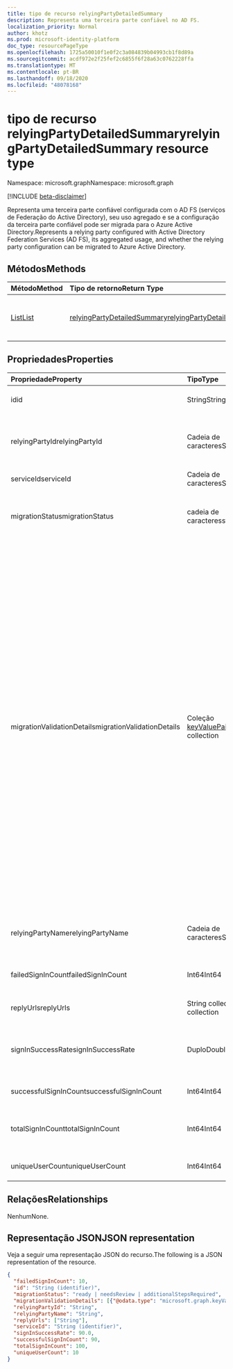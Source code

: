 ```yaml
---
title: tipo de recurso relyingPartyDetailedSummary
description: Representa uma terceira parte confiável no AD FS.
localization_priority: Normal
author: khotz
ms.prod: microsoft-identity-platform
doc_type: resourcePageType
ms.openlocfilehash: 1725a50010f1e0f2c3a084839b04993cb1f8d89a
ms.sourcegitcommit: acdf972e2f25fef2c6855f6f28a63c0762228ffa
ms.translationtype: MT
ms.contentlocale: pt-BR
ms.lasthandoff: 09/18/2020
ms.locfileid: "48078168"
---
```

# <a name="relyingpartydetailedsummary-resource-type"></a><span data-ttu-id="95f31-103">tipo de recurso relyingPartyDetailedSummary</span><span class="sxs-lookup"><span data-stu-id="95f31-103">relyingPartyDetailedSummary resource type</span></span>

<span data-ttu-id="95f31-104">Namespace: microsoft.graph</span><span class="sxs-lookup"><span data-stu-id="95f31-104">Namespace: microsoft.graph</span></span>

[!INCLUDE [beta-disclaimer](../../includes/beta-disclaimer.md)]

<span data-ttu-id="95f31-105">Representa uma terceira parte confiável configurada com o AD FS (serviços de Federação do Active Directory), seu uso agregado e se a configuração da terceira parte confiável pode ser migrada para o Azure Active Directory.</span><span class="sxs-lookup"><span data-stu-id="95f31-105">Represents a relying party configured with Active Directory Federation Services (AD FS), its aggregated usage, and whether the relying party configuration can be migrated to Azure Active Directory.</span></span>

## <a name="methods"></a><span data-ttu-id="95f31-106">Métodos</span><span class="sxs-lookup"><span data-stu-id="95f31-106">Methods</span></span>

| <span data-ttu-id="95f31-107">Método</span><span class="sxs-lookup"><span data-stu-id="95f31-107">Method</span></span>       | <span data-ttu-id="95f31-108">Tipo de retorno</span><span class="sxs-lookup"><span data-stu-id="95f31-108">Return Type</span></span> | <span data-ttu-id="95f31-109">Descrição</span><span class="sxs-lookup"><span data-stu-id="95f31-109">Description</span></span> |
|:-------------|:------------|:------------|
| [<span data-ttu-id="95f31-110">List</span><span class="sxs-lookup"><span data-stu-id="95f31-110">List</span></span>](../api/relyingpartydetailedsummary-list.md) | [<span data-ttu-id="95f31-111">relyingPartyDetailedSummary</span><span class="sxs-lookup"><span data-stu-id="95f31-111">relyingPartyDetailedSummary</span></span>](relyingpartydetailedsummary.md) | <span data-ttu-id="95f31-112">Recupere uma lista de objetos **relyingPartyDetailedSummary** .</span><span class="sxs-lookup"><span data-stu-id="95f31-112">Retrieve a list of **relyingPartyDetailedSummary** objects.</span></span> |


## <a name="properties"></a><span data-ttu-id="95f31-113">Propriedades</span><span class="sxs-lookup"><span data-stu-id="95f31-113">Properties</span></span>

| <span data-ttu-id="95f31-114">Propriedade</span><span class="sxs-lookup"><span data-stu-id="95f31-114">Property</span></span>     | <span data-ttu-id="95f31-115">Tipo</span><span class="sxs-lookup"><span data-stu-id="95f31-115">Type</span></span>        | <span data-ttu-id="95f31-116">Descrição</span><span class="sxs-lookup"><span data-stu-id="95f31-116">Description</span></span> |
|:-------------|:------------|:------------|
|<span data-ttu-id="95f31-117">id</span><span class="sxs-lookup"><span data-stu-id="95f31-117">id</span></span>|<span data-ttu-id="95f31-118">String</span><span class="sxs-lookup"><span data-stu-id="95f31-118">String</span></span>| <span data-ttu-id="95f31-119">Somente leitura.</span><span class="sxs-lookup"><span data-stu-id="95f31-119">Read-only.</span></span> <span data-ttu-id="95f31-120">Identificador exclusivo gerado no nível da API.</span><span class="sxs-lookup"><span data-stu-id="95f31-120">Unique Identifier generated at API level.</span></span>| 
|<span data-ttu-id="95f31-121">relyingPartyId</span><span class="sxs-lookup"><span data-stu-id="95f31-121">relyingPartyId</span></span>|<span data-ttu-id="95f31-122">Cadeia de caracteres</span><span class="sxs-lookup"><span data-stu-id="95f31-122">String</span></span>|<span data-ttu-id="95f31-123">Este identificador é usado para identificar a terceira parte confiável para este serviço de Federação.</span><span class="sxs-lookup"><span data-stu-id="95f31-123">This identifier is used to identify the relying party to this Federation Service.</span></span> <span data-ttu-id="95f31-124">Ele é usado durante a emissão de declarações para a terceira parte confiável.</span><span class="sxs-lookup"><span data-stu-id="95f31-124">It is used when issuing claims to the relying party.</span></span>|
|<span data-ttu-id="95f31-125">serviceId</span><span class="sxs-lookup"><span data-stu-id="95f31-125">serviceId</span></span>|<span data-ttu-id="95f31-126">Cadeia de caracteres</span><span class="sxs-lookup"><span data-stu-id="95f31-126">String</span></span>|<span data-ttu-id="95f31-127">Identifica exclusivamente a floresta do Active Directory.</span><span class="sxs-lookup"><span data-stu-id="95f31-127">Uniquely identifies the Active Directory forest.</span></span>|
|<span data-ttu-id="95f31-128">migrationStatus</span><span class="sxs-lookup"><span data-stu-id="95f31-128">migrationStatus</span></span>|<span data-ttu-id="95f31-129">cadeia de caracteres</span><span class="sxs-lookup"><span data-stu-id="95f31-129">string</span></span>| <span data-ttu-id="95f31-130">Indica se o aplicativo pode ser movido para o Azure AD ou exigir mais investigações.</span><span class="sxs-lookup"><span data-stu-id="95f31-130">Indication of whether the application can be moved to Azure AD or require more investigation.</span></span> <span data-ttu-id="95f31-131">Os valores possíveis são: `ready`, `needsReview`, `additionalStepsRequired`.</span><span class="sxs-lookup"><span data-stu-id="95f31-131">Possible values are: `ready`, `needsReview`, `additionalStepsRequired`.</span></span>|
|<span data-ttu-id="95f31-132">migrationValidationDetails</span><span class="sxs-lookup"><span data-stu-id="95f31-132">migrationValidationDetails</span></span>|<span data-ttu-id="95f31-133">Coleção [keyValuePair](keyvaluepair.md)</span><span class="sxs-lookup"><span data-stu-id="95f31-133">[keyValuePair](keyvaluepair.md) collection</span></span>|<span data-ttu-id="95f31-134">Especifica todas as validações realizadas nos detalhes de configuração de aplicativos para avaliar se o aplicativo está pronto para ser movido para o Azure AD.</span><span class="sxs-lookup"><span data-stu-id="95f31-134">Specifies all the validations check done on applications configuration details to evaluate if the application is ready to be moved to Azure AD.</span></span> <span data-ttu-id="95f31-135">Os nomes possíveis são:, `AdditionalWSFedEndpointCheckResult`  `AllowedAuthenticationClassReferencesCheckResult` ,,,, `AlwaysRequireAuthenticationCheckResult`   `AutoUpdateEnabledCheckResult` `ClaimsProviderNameCheckResult` `EncryptClaimsCheckResult` ,  `EncryptedNameIdRequiredCheckResult` , `MonitoringEnabledCheckResult` , `NotBeforeSkewCheckResult` ,  `RequestMFAFromClaimsProvidersCheckResult` , `SignedSamlRequestsRequiredCheckResult` , `AdditionalAuthenticationRulesCheckResult` , `TokenLifetimeCheckResult`  `DelegationAuthorizationRulesCheckResult` `IssuanceAuthorizationRulesCheckResult` `IssuanceTransformRulesCheckResult` ,,.</span><span class="sxs-lookup"><span data-stu-id="95f31-135">Possible names are: `AdditionalWSFedEndpointCheckResult`,  `AllowedAuthenticationClassReferencesCheckResult`, `AlwaysRequireAuthenticationCheckResult`,   `AutoUpdateEnabledCheckResult`, `ClaimsProviderNameCheckResult`, `EncryptClaimsCheckResult`,  `EncryptedNameIdRequiredCheckResult`, `MonitoringEnabledCheckResult`,`NotBeforeSkewCheckResult`,  `RequestMFAFromClaimsProvidersCheckResult`, `SignedSamlRequestsRequiredCheckResult`, `AdditionalAuthenticationRulesCheckResult`, `TokenLifetimeCheckResult`,  `DelegationAuthorizationRulesCheckResult`, `IssuanceAuthorizationRulesCheckResult`, `IssuanceTransformRulesCheckResult`.</span></span> <span data-ttu-id="95f31-136">Os possíveis valores de resultado são `0` , `1` ou `2` .</span><span class="sxs-lookup"><span data-stu-id="95f31-136">Possible result values are `0`, `1`, or `2`.</span></span> <span data-ttu-id="95f31-137">`0` Quando a verificação de validação é aprovada, `1` quando a verificação de validação falhou e `2` quando a verificação de validação é um aviso.</span><span class="sxs-lookup"><span data-stu-id="95f31-137">`0` when the validation check passed, `1` when the validation check failed and `2` when the validation check is a warning.</span></span> |
|<span data-ttu-id="95f31-138">relyingPartyName</span><span class="sxs-lookup"><span data-stu-id="95f31-138">relyingPartyName</span></span>|<span data-ttu-id="95f31-139">Cadeia de caracteres</span><span class="sxs-lookup"><span data-stu-id="95f31-139">String</span></span>|<span data-ttu-id="95f31-140">Nome do aplicativo ou outra entidade na Internet que usa um provedor de identidade para autenticar um usuário que deseja fazer logon.</span><span class="sxs-lookup"><span data-stu-id="95f31-140">Name of application or other entity on the internet that uses an identity provider to authenticate a user who wants to log in.</span></span>|
|<span data-ttu-id="95f31-141">failedSignInCount</span><span class="sxs-lookup"><span data-stu-id="95f31-141">failedSignInCount</span></span>|<span data-ttu-id="95f31-142">Int64</span><span class="sxs-lookup"><span data-stu-id="95f31-142">Int64</span></span>| <span data-ttu-id="95f31-143">Número de falhas de entrada no serviço de Federação do Active Directory no período especificado.</span><span class="sxs-lookup"><span data-stu-id="95f31-143">Number of failed sign in on Active Directory Federation Service in the period specified.</span></span> |
|<span data-ttu-id="95f31-144">replyUrls</span><span class="sxs-lookup"><span data-stu-id="95f31-144">replyUrls</span></span>|<span data-ttu-id="95f31-145">String collection</span><span class="sxs-lookup"><span data-stu-id="95f31-145">String collection</span></span>|<span data-ttu-id="95f31-146">Especifica onde a terceira parte confiável espera receber o token.</span><span class="sxs-lookup"><span data-stu-id="95f31-146">Specifies where the relying party expects to receive the token.</span></span>|
|<span data-ttu-id="95f31-147">signInSuccessRate</span><span class="sxs-lookup"><span data-stu-id="95f31-147">signInSuccessRate</span></span>|<span data-ttu-id="95f31-148">Duplo</span><span class="sxs-lookup"><span data-stu-id="95f31-148">Double</span></span>|<span data-ttu-id="95f31-149">Número de bem-sucedido/(número de êxito + número de entradas com falha) no serviço de Federação do Active Directory no período especificado.</span><span class="sxs-lookup"><span data-stu-id="95f31-149">Number of successful / (number of successful + number of failed sign ins) on Active Directory Federation Service in the period specified.</span></span>|
|<span data-ttu-id="95f31-150">successfulSignInCount</span><span class="sxs-lookup"><span data-stu-id="95f31-150">successfulSignInCount</span></span>|<span data-ttu-id="95f31-151">Int64</span><span class="sxs-lookup"><span data-stu-id="95f31-151">Int64</span></span>|<span data-ttu-id="95f31-152">Número de entradas bem-sucedidas no serviço de Federação do Active Directory.</span><span class="sxs-lookup"><span data-stu-id="95f31-152">Number of successful sign ins on Active Directory Federation Service.</span></span>|
|<span data-ttu-id="95f31-153">totalSignInCount</span><span class="sxs-lookup"><span data-stu-id="95f31-153">totalSignInCount</span></span>|<span data-ttu-id="95f31-154">Int64</span><span class="sxs-lookup"><span data-stu-id="95f31-154">Int64</span></span>|<span data-ttu-id="95f31-155">Número de tentativas com êxito + falhas de entradas no serviço de Federação do Active Directory no período especificado.</span><span class="sxs-lookup"><span data-stu-id="95f31-155">Number of successful + failed sign ins failed sign ins on Active Directory Federation Service in the period specified.</span></span>|
|<span data-ttu-id="95f31-156">uniqueUserCount</span><span class="sxs-lookup"><span data-stu-id="95f31-156">uniqueUserCount</span></span>|<span data-ttu-id="95f31-157">Int64</span><span class="sxs-lookup"><span data-stu-id="95f31-157">Int64</span></span>|<span data-ttu-id="95f31-158">Número de usuários exclusivos que entraram no aplicativo.</span><span class="sxs-lookup"><span data-stu-id="95f31-158">Number of unique users that have signed into the application.</span></span>|

## <a name="relationships"></a><span data-ttu-id="95f31-159">Relações</span><span class="sxs-lookup"><span data-stu-id="95f31-159">Relationships</span></span>

<span data-ttu-id="95f31-160">Nenhum</span><span class="sxs-lookup"><span data-stu-id="95f31-160">None.</span></span>

## <a name="json-representation"></a><span data-ttu-id="95f31-161">Representação JSON</span><span class="sxs-lookup"><span data-stu-id="95f31-161">JSON representation</span></span>

<span data-ttu-id="95f31-162">Veja a seguir uma representação JSON do recurso.</span><span class="sxs-lookup"><span data-stu-id="95f31-162">The following is a JSON representation of the resource.</span></span>

<!-- {
  "blockType": "resource",
  "optionalProperties": [

  ],
  "@odata.type": "microsoft.graph.relyingPartyDetailedSummary",
  "baseType": "",
  "keyProperty": "id"
}-->

```json
{
  "failedSignInCount": 10,
  "id": "String (identifier)",
  "migrationStatus": "ready | needsReview | additionalStepsRequired",
  "migrationValidationDetails": [{"@odata.type": "microsoft.graph.keyValuePair"}],
  "relyingPartyId": "String",
  "relyingPartyName": "String",
  "replyUrls": ["String"],
  "serviceId": "String (identifier)",
  "signInSuccessRate": 90.0,
  "successfulSignInCount": 90,
  "totalSignInCount": 100,
  "uniqueUserCount": 10
}
```

<!-- uuid: 16cd6b66-4b1a-43a1-adaf-3a886856ed98
2019-02-04 14:57:30 UTC -->
<!-- {
  "type": "#page.annotation",
  "description": "relyingPartyDetailedSummary resource",
  "keywords": "",
  "section": "documentation",
  "tocPath": ""
}-->


